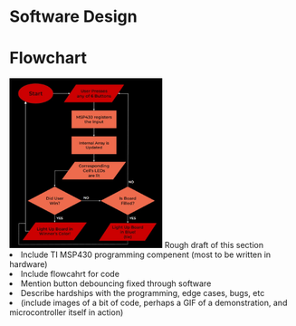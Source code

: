 # Software Design

# Flowchart
<img src="https://github.com/theparssa27/theparssa27.github.io/blob/main/pictures/flowchartt.jpg?raw=true" height="300">
Rough draft of this section
<li>Include TI MSP430 programming compenent (most to be written in hardware)</li>
<li>Include flowcahrt for code </li>
<li>Mention button debouncing fixed through software</li>
<li>Describe hardships with the programming, edge cases, bugs, etc</li>
<li>(include images of a bit of code, perhaps a GIF of a demonstration, and microcontroller itself in action)</li>
